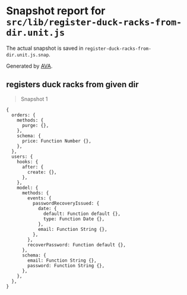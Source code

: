 # Snapshot report for `src/lib/register-duck-racks-from-dir.unit.js`

The actual snapshot is saved in `register-duck-racks-from-dir.unit.js.snap`.

Generated by [AVA](https://avajs.dev).

## registers duck racks from given dir

> Snapshot 1

    {
      orders: {
        methods: {
          purge: {},
        },
        schema: {
          price: Function Number {},
        },
      },
      users: {
        hooks: {
          after: {
            create: {},
          },
        },
        model: {
          methods: {
            events: {
              passwordRecoveryIssued: {
                date: {
                  default: Function default {},
                  type: Function Date {},
                },
                email: Function String {},
              },
            },
            recoverPassword: Function default {},
          },
          schema: {
            email: Function String {},
            password: Function String {},
          },
        },
      },
    }
